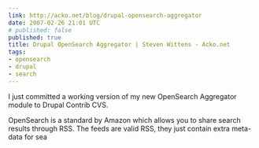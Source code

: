 ```yaml
---
link: http://acko.net/blog/drupal-opensearch-aggregator
date: 2007-02-26 21:01 UTC
# published: false
published: true
title: Drupal OpenSearch Aggregator | Steven Wittens - Acko.net
tags:
- opensearch
- drupal
- search
---
```


I just committed a working version of my new OpenSearch Aggregator module to Drupal Contrib CVS.

OpenSearch is a standard by Amazon which allows you to share search results through RSS. The feeds are valid RSS, they just contain extra meta-data for sea
